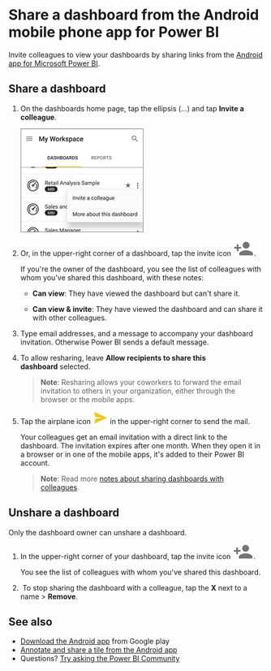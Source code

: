 <properties 
   pageTitle="Share a dashboard from the Android app"
   description="Learn how to invite colleagues to view dashboards by sharing links from the Android app for Power BI."
   services="powerbi" 
   documentationCenter="" 
   authors="maggiesMSFT" 
   manager="erikre" 
   backup=""
   editor=""
   tags=""
   qualityFocus="no"
   qualityDate=""/>
 
<tags
   ms.service="powerbi"
   ms.devlang="NA"
   ms.topic="article"
   ms.tgt_pltfrm="NA"
   ms.workload="powerbi"
   ms.date="01/13/2017"
   ms.author="maggies"/>
# Share a dashboard from the Android mobile phone app for Power BI

Invite colleagues to view your dashboards by sharing links from the [Android app for Microsoft Power BI](powerbi-mobile-android-app-get-started.md). 

## Share a dashboard

1.  On the dashboards home page, tap the ellipsis (...) and tap **Invite a colleague**.

    ![](media/powerbi-mobile-share-a-dashboard-from-the-android-app/power-bi-android-invite-dashboard-home.png)

2.  Or, in the upper-right corner of a dashboard, tap the invite icon ![](media/powerbi-mobile-share-a-dashboard-from-the-android-app/power-bi-android-invite-icon.png).

 
    If you're the owner of the dashboard, you see the list of colleagues with whom you've shared this dashboard, with these notes:

    -   **Can view**: They have viewed the dashboard but can't share it.

    -   **Can view & invite**: They have viewed the dashboard and can share it with other colleagues.

2.  Type email addresses, and a message to accompany your dashboard invitation. Otherwise Power BI sends a default message.

3.  To allow resharing, leave **Allow recipients to share this dashboard** selected.

    >**Note**:  Resharing allows your coworkers to forward the email invitation to others in your organization, either through the browser or the mobile apps.

4.  Tap the airplane icon ![](media/powerbi-mobile-share-a-dashboard-from-the-android-app/PBI_Andr_SendPlane.png) in the upper-right corner to send the mail.

    Your colleagues get an email invitation with a direct link to the dashboard. The invitation expires after one month. When they open it in a browser or in one of the mobile apps, it's added to their Power BI account.

    >**Note**: Read more [notes about sharing dashboards with colleagues](powerbi-service-share-unshare-dashboard.md#notes-about-sharing).

## Unshare a dashboard

Only the dashboard owner can unshare a dashboard.

1.  In the upper-right corner of your dashboard, tap the invite icon ![](media/powerbi-mobile-share-a-dashboard-from-the-android-app/power-bi-android-invite-icon.png). 

    You see the list of colleagues with whom you've shared this dashboard.

2.   To stop sharing the dashboard with a colleague, tap the **X** next to a name \> **Remove**.

## See also

- [Download the Android app](http://go.microsoft.com/fwlink/?LinkID=544867) from Google play
- [Annotate and share a tile from the Android app](powerbi-mobile-annotate-and-share-a-tile-from-the-android-app.md)
- Questions? [Try asking the Power BI Community](http://community.powerbi.com/)
